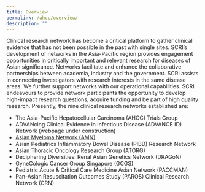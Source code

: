 ```yaml
---
title: Overview
permalink: /ahcc/overview/
description: ""
---
```

Clinical research network has become a critical platform to gather clinical evidence that has not been possible in the past with single sites. SCRI’s development of networks in the Asia-Pacific region provides engagement opportunities in critically important and relevant research for diseases of Asian significance. Networks facilitate and enhance the collaborative partnerships between academia, industry and the government. SCRI assists in connecting investigators with research interests in the same disease areas. We further support networks with our operational capabilities. SCRI endeavours to provide network participants the opportunity to develop high-impact research questions, acquire funding and be part of high quality research. Presently, the nine clinical research networks established are:

*   The Asia-Pacific Hepatocellular Carcinoma (AHCC) Trials Group
*   ADVANcing Clinical Evidence in Infectious Disease (ADVANCE ID) Network (webpage under construction)
*   [Asian Myeloma Network (AMN)](https://www.myeloma.org/asian-myeloma-network)
*   Asian Pediatrics Inflammatory Bowel Disease (PIBD) Research Network
*   Asian Thoracic Oncology Research Group (ATORG)
*   Deciphering Diversities: Renal Asian Genetics Network (DRAGoN)
*   GyneCologic Cancer Group Singapore (GCGS)
*   Pediatric Acute & Critical Care Medicine Asian Network (PACCMAN)
*   Pan-Asian Resuscitation Outcomes Study (PAROS) Clinical Research Network (CRN)